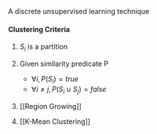 A discrete unsupervised learning technique

#### Clustering Criteria
1. $S_i$ is a partition
2. Given similarity predicate P
	- $\forall i,P(S_i)=true$ 
	- $\forall i \neq j, P(S_i \cup S_j) = false$ 

1. [[Region Growing]]
2. [[K-Mean Clustering]]